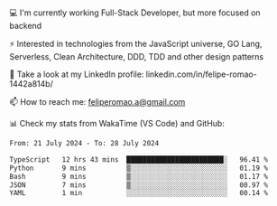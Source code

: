 💻 I'm currently working Full-Stack Developer, but more focused on backend

⚡ Interested in technologies from the JavaScript universe, GO Lang, Serverless, Clean Architecture, DDD, TDD and other design patterns

👥 Take a look at my LinkedIn profile: linkedin.com/in/felipe-romao-1442a814b/

📫 How to reach me: feliperomao.a@gmail.com

📊 Check my stats from WakaTime (VS Code) and GitHub:

<!--START_SECTION:waka-->

```txt
From: 21 July 2024 - To: 28 July 2024

TypeScript   12 hrs 43 mins  ████████████████████████░   96.41 %
Python       9 mins          ▒░░░░░░░░░░░░░░░░░░░░░░░░   01.19 %
Bash         9 mins          ▒░░░░░░░░░░░░░░░░░░░░░░░░   01.17 %
JSON         7 mins          ▒░░░░░░░░░░░░░░░░░░░░░░░░   00.97 %
YAML         1 min           ░░░░░░░░░░░░░░░░░░░░░░░░░   00.14 %
```

<!--END_SECTION:waka-->
